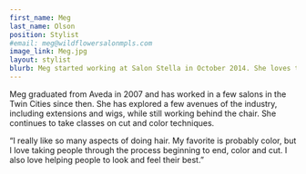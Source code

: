 ```yaml
---
first_name: Meg
last_name: Olson
position: Stylist
#email: meg@wildflowersalonmpls.com
image_link: Meg.jpg
layout: stylist
blurb: Meg started working at Salon Stella in October 2014. She loves the people she works with and finds her clients to be amazing.
---
```


Meg graduated from Aveda in 2007 and has worked in a few salons in the Twin Cities since then. She has explored a few avenues of the industry, including extensions and wigs, while still working behind the chair. She continues to take classes on cut and color techniques.

“I really like so many aspects of doing hair. My favorite is probably color, but I love taking people through the process beginning to end, color and cut. I also love helping people to look and feel their best.”